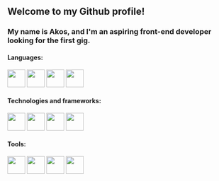 ## Welcome to my Github profile!

### My name is Akos, and I'm an aspiring front-end developer looking for the first gig.

#### Languages:
<img src="https://cdn.jsdelivr.net/gh/devicons/devicon/icons/html5/html5-original.svg" style="height: 40px; width: 40px;" /> <img src="https://cdn.jsdelivr.net/gh/devicons/devicon/icons/css3/css3-original.svg" style="height: 40px; width: 40px;" /> <img src="https://cdn.jsdelivr.net/gh/devicons/devicon/icons/javascript/javascript-original.svg" style="height: 40px; width: 40px;" /> <img src="https://cdn.jsdelivr.net/gh/devicons/devicon/icons/typescript/typescript-original.svg" style="height: 40px; width: 40px;" />

#### Technologies and frameworks:
<img src="https://cdn.jsdelivr.net/gh/devicons/devicon/icons/react/react-original.svg" style="height: 40px; width: 40px;" /> <img src="https://cdn.jsdelivr.net/gh/devicons/devicon/icons/nodejs/nodejs-original.svg" style="height: 40px; width: 40px;" /> <img src="https://cdn.jsdelivr.net/gh/devicons/devicon/icons/mongodb/mongodb-original.svg" style="height: 40px; width: 40px;" /> <img src="https://cdn.jsdelivr.net/gh/devicons/devicon/icons/express/express-original.svg" style="height: 40px; width: 40px;" />

#### Tools:
<img src="https://cdn.jsdelivr.net/gh/devicons/devicon/icons/git/git-original.svg" style="height: 40px; width: 40px;" /> <img src="https://cdn.jsdelivr.net/gh/devicons/devicon/icons/vscode/vscode-original.svg" style="height: 40px; width: 40px;" /> <img src="https://cdn.jsdelivr.net/gh/devicons/devicon/icons/gimp/gimp-original.svg" style="height: 40px; width: 40px;" /> <img src="https://cdn.jsdelivr.net/gh/devicons/devicon/icons/photoshop/photoshop-plain.svg" style="height: 40px; width: 40px;" />

<!--
**30isnottoolate/30isnottoolate** is a ✨ _special_ ✨ repository because its `README.md` (this file) appears on your GitHub profile.

Here are some ideas to get you started:

- 🔭 I’m currently working on ...
- 🌱 I’m currently learning ...
- 👯 I’m looking to collaborate on ...
- 🤔 I’m looking for help with ...
- 💬 Ask me about ...
- 📫 How to reach me: ...
- 😄 Pronouns: ...
- ⚡ Fun fact: ...
-->
